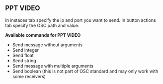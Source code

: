 ## PPT VIDEO

In instaces tab specify the ip and port you want to send. In button actions tab specify the OSC path and value.

**Available commands for PPT VIDEO**

- Send message without arguments
- Send integer
- Send float
- Send string
- Send message with multiple arguments
- Send boolean (this is not part of OSC standard and may only work with some receivers)
